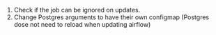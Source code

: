 1. Check if the job can be ignored on updates.
1. Change Postgres arguments to have their own configmap (Postgres dose not need to reload when updating airflow)